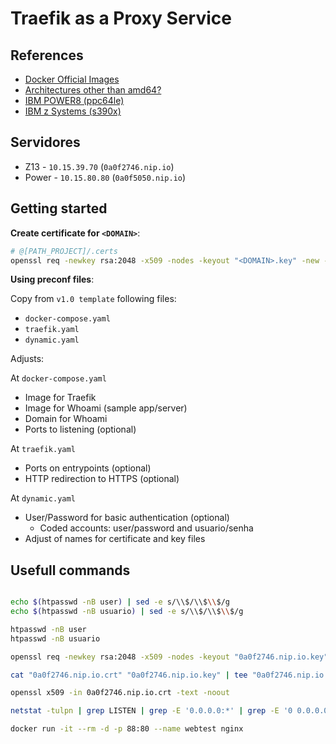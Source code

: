 # Traefik as a Proxy Service

## References

- [Docker Official Images](https://github.com/docker-library/official-images?tab=readme-ov-file#docker-official-images)
- [Architectures other than amd64?](https://github.com/docker-library/official-images#architectures-other-than-amd64)
- [IBM POWER8 (ppc64le)](https://hub.docker.com/u/ppc64le/)
- [IBM z Systems (s390x)](https://hub.docker.com/u/s390x/)

## Servidores

- Z13 - `10.15.39.70` (`0a0f2746.nip.io`)
- Power - `10.15.80.80` (`0a0f5050.nip.io`)

## Getting started

**Create certificate for `<DOMAIN>`**:

```sh
# @[PATH_PROJECT]/.certs
openssl req -newkey rsa:2048 -x509 -nodes -keyout "<DOMAIN>.key" -new -out "<DOMAIN>.crt" -subj "/CN=*.<DOMAIN>" -reqexts SAN -extensions SAN -config <(cat /etc/ssl/openssl.cnf <(printf "[SAN]\nsubjectAltName=DNS:*.%s, DNS:%s" "<DOMAIN>" "<DOMAIN>")) -sha256 -days 3650
```

**Using preconf files**:

Copy from `v1.0 template` following files:

- `docker-compose.yaml`
- `traefik.yaml`
- `dynamic.yaml`

Adjusts:

At `docker-compose.yaml`

- Image for Traefik
- Image for Whoami (sample app/server)
- Domain for Whoami
- Ports to listening (optional)

At `traefik.yaml`

- Ports on entrypoints (optional)
- HTTP redirection to HTTPS (optional)

At `dynamic.yaml`

- User/Password for basic authentication (optional)
  - Coded accounts: user/password and usuario/senha
- Adjust of names for certificate and key files

## Usefull commands

```sh

echo $(htpasswd -nB user) | sed -e s/\\$/\\$\\$/g
echo $(htpasswd -nB usuario) | sed -e s/\\$/\\$\\$/g

htpasswd -nB user
htpasswd -nB usuario

openssl req -newkey rsa:2048 -x509 -nodes -keyout "0a0f2746.nip.io.key" -new -out "0a0f2746.nip.io.crt" -subj "/CN=*.0a0f2746.nip.io" -reqexts SAN -extensions SAN -config <(cat /etc/ssl/openssl.cnf <(printf "[SAN]\nsubjectAltName=DNS:*.%s, DNS:%s" "0a0f2746.nip.io" "0a0f2746.nip.io")) -sha256 -days 3650

cat "0a0f2746.nip.io.crt" "0a0f2746.nip.io.key" | tee "0a0f2746.nip.io.pem"

openssl x509 -in 0a0f2746.nip.io.crt -text -noout

netstat -tulpn | grep LISTEN | grep -E '0.0.0.0:*' | grep -E '0 0.0.0.0|0 10.15.39.70'

docker run -it --rm -d -p 88:80 --name webtest nginx
```


